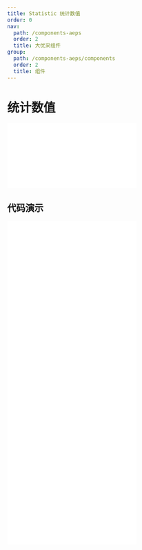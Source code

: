 ```yaml
---
title: Statistic 统计数值
order: 0
nav:
  path: /components-aeps
  order: 2
  title: 大优采组件
group:
  path: /components-aeps/components
  order: 2
  title: 组件
---
```


# 统计数值

<div>
<embed src="@docs-common/statistic/index.md"></embed>
</div>
        
## 代码演示

<Row gutter=8>

  <Col span=12>
    
  <div class="code-box"><embed src="@abiz-rc-aeps/statistic/demo/basic-statistic-aeps.md"></embed></div>
          
  <div class="code-box"><embed src="@abiz-rc-aeps/statistic/demo/card-statistic-aeps.md"></embed></div>
          
  </Col>
          
  <Col span=12>
    
  <div class="code-box"><embed src="@abiz-rc-aeps/statistic/demo/unit-statistic-aeps.md"></embed></div>
          
  <div class="code-box"><embed src="@abiz-rc-aeps/statistic/demo/countdown-statistic-aeps.md"></embed></div>
          
  </Col>
          
</Row>
        
<div><embed src="@docs-common/statistic/index-api.md"></embed><div>
